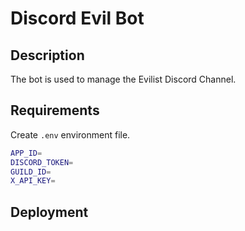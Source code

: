 # Discord Evil Bot

## Description

The bot is used to manage the Evilist Discord Channel.

## Requirements

Create `.env` environment file.

```sh
APP_ID=
DISCORD_TOKEN=
GUILD_ID=
X_API_KEY=

```

## Deployment

